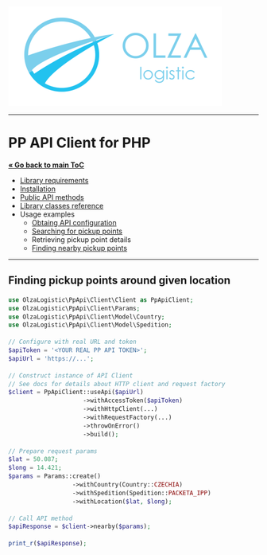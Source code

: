 ![Olza Logistic Logo](../olza-logo-small.png)

---

# PP API Client for PHP

**[« Go back to main ToC](../README.md)**

* [Library requirements](../requirements.md)
* [Installation](../installation.md)
* [Public API methods](../api.md)
* [Library classes reference](../classes.md)
* Usage examples
  * [Obtaing API configuration](config.md)
  * [Searching for pickup points](find.md)
  * Retrieving pickup point details
  * [Finding nearby pickup points](nearby.md)

---

## Finding pickup points around given location

```php
use OlzaLogistic\PpApi\Client\Client as PpApiClient;
use OlzaLogistic\PpApi\Client\Params;
use OlzaLogistic\PpApi\Client\Model\Country;
use OlzaLogistic\PpApi\Client\Model\Spedition;

// Configure with real URL and token
$apiToken = '<YOUR REAL PP API TOKEN>';
$apiUrl = 'https://...';

// Construct instance of API Client
// See docs for details about HTTP client and request factory
$client = PpApiClient::useApi($apiUrl)
                     ->withAccessToken($apiToken)
                     ->withHttpClient(...)
                     ->withRequestFactory(...)
                     ->throwOnError()
                     ->build();

// Prepare request params
$lat = 50.087;
$long = 14.421;
$params = Params::create()
                  ->withCountry(Country::CZECHIA)
                  ->withSpedition(Spedition::PACKETA_IPP)
                  ->withLocation($lat, $long);

// Call API method
$apiResponse = $client->nearby($params);

print_r($apiResponse);
```
